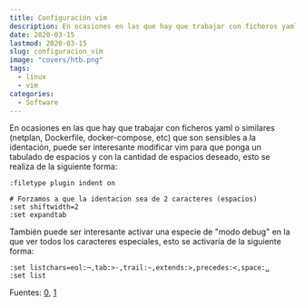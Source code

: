 ```yaml
---
title: Configuración vim
description: En ocasiones en las que hay que trabajar con ficheros yaml o similares (netplan, Dockerfile, docker-compose, etc) que son sensibles a la identación, puede ser interesante modificar vim para que ponga un tabulado de espacios y con la cantidad de espacios deseado, esto se realiza de la siguiente forma.
date: 2020-03-15
lastmod: 2020-03-15
slug: configuracion_vim
image: "covers/htb.png"
tags:
  - linux
  - vim
categories:
  - Software
---
```




En ocasiones en las que hay que trabajar con ficheros yaml o similares (netplan, Dockerfile, docker-compose, etc) que son sensibles a la identación, puede ser interesante modificar vim para que ponga un tabulado de espacios y con la cantidad de espacios deseado, esto se realiza de la siguiente forma:





```
:filetype plugin indent on

# Forzamos a que la identacion sea de 2 caracteres (espacios)
:set shiftwidth=2
:set expandtab
```





También puede ser interesante activar una especie de "modo debug" en la que ver todos los caracteres especiales, esto se activaría de la siguiente forma:



```
:set listchars=eol:¬,tab:>·,trail:~,extends:>,precedes:<,space:␣
:set list
```




Fuentes: [0][ident], [1][show_chars]


[ident]: https://stackoverflow.com/questions/234564/tab-key-4-spaces-and-auto-indent-after-curly-braces-in-vim
[show_chars]: https://stackoverflow.com/questions/1675688/make-vim-show-all-white-spaces-as-a-character
